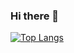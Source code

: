### Hi there 👋
[![Top Langs](https://github-readme-stats.vercel.app/api/top-langs/?username=mirroris&layout=compact)](https://github.com/anuraghazra/github-readme-stats)
<!--
**mirroris/mirroris** is a ✨ _special_ ✨ repository because its `README.md` (this file) appears on your GitHub profile.

Here are some ideas to get you started:

- 🔭 I’m currently working on ...
- 🌱 I’m currently learning ...
- 👯 I’m looking to collaborate on ...
- 🤔 I’m looking for help with ...
- 💬 Ask me about ...
- 📫 How to reach me: ...
- 😄 Pronouns: ...
- ⚡ Fun fact: ...
-->


